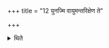 +++
title = "12 युनज्मि वायुमन्तरिक्षेण ते"

+++

<details><summary>थिते</summary>

युनज्मि वायुमन्तरिक्षेण ते सहेत्युत्तरस्य हविर्धानस्योपरिष्टान्नीड आधवनीयम् । युनज्मि वाचं सह सूर्येण त इति प्रधुर पूतभृतम् १२
</details>
